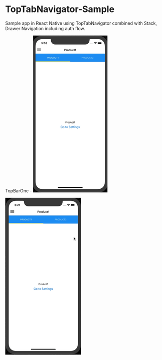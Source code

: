 # TopTabNavigator-Sample

Sample app in React Native using TopTabNavigator combined with Stack, Drawer Navigation including auth flow. 


TopBarOne - ![alt Tab](https://github.com/rrramanan/TopTabNavigator-Sample/blob/master/img/Top1.gif)          

![alt Tab](https://github.com/rrramanan/TopTabNavigator-Sample/blob/master/img/Top2.gif)
